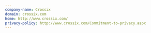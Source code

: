 ```yaml
---
company-name: Crossix
domain: crossix.com
home: http://www.crossix.com/
privacy-policy: http://www.crossix.com/Commitment-to-privacy.aspx
---
```





